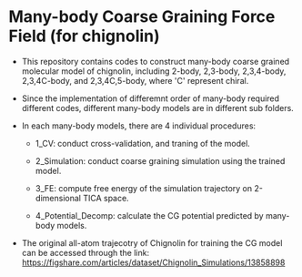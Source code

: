 # Many-body Coarse Graining Force Field (for chignolin)

- This repository contains codes to construct many-body coarse grained molecular model of chignolin, including 2-body, 2,3-body, 2,3,4-body, 2,3,4C-body, and 2,3,4C,5-body, where 'C' represent chiral. 

- Since the implementation of differemnt order of many-body required different codes, different many-body models are in different sub folders.

- In each many-body models, there are 4 individual procedures:

	- 1_CV: conduct cross-validation, and traning of the model.

	- 2_Simulation: conduct coarse graining simulation using the trained model.

	- 3_FE: compute free energy of the simulation trajectory on 2-dimensional TICA space.

	- 4_Potential_Decomp: calculate the CG potential predicted by many-body models. 

- The original all-atom trajecotry of Chignolin for training the CG model can be accessed through the link: https://figshare.com/articles/dataset/Chignolin_Simulations/13858898

